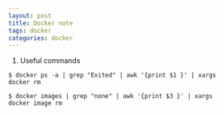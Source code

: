 ```yaml
---
layout: post
title: Docker note
tags: docker
categories: docker
---
```


1. Useful commands

<code>$ docker ps -a | grep "Exited" | awk '{print $1 }' | xargs docker rm</code>

<code>$ docker images | grep "none" | awk '{print $3 }' | xargs docker image rm</code>

